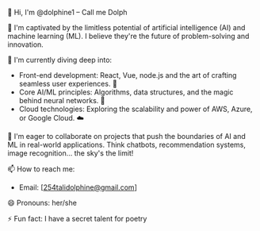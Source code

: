 👋 Hi, I'm @dolphine1 – Call me Dolph

👀 I'm captivated by the limitless potential of artificial intelligence (AI) and machine learning (ML). I believe they're the future of problem-solving and innovation.

🌱 I'm currently diving deep into:
   * Front-end development: React, Vue, node.js and the art of crafting seamless user experiences. 🎨
   * Core AI/ML principles: Algorithms, data structures, and the magic behind neural networks. 🤖
   * Cloud technologies: Exploring the scalability and power of AWS, Azure, or Google Cloud. ☁️

💞️ I'm eager to collaborate on projects that push the boundaries of AI and ML in real-world applications. Think chatbots, recommendation systems, image recognition... the sky's the limit!

📫 How to reach me:
   * Email: [254talidolphine@gmail.com]

😄 Pronouns: her/she

⚡ Fun fact: I have a secret talent for poetry 
